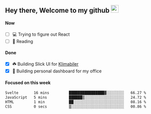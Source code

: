 ## Hey there, Welcome to my github <img src="https://media.giphy.com/media/hvRJCLFzcasrR4ia7z/giphy.gif" width="25px">

#### Now
- [ ] 💻 Trying to figure out React
- [ ] 📕 Reading

#### Done
- [x] ☘️ Building Slick UI for [Klimabiler](https://klimabiler.dk)
- [x] 🚀 Building personal dashboard for my office
 
 #### Focused on this week
<!--START_SECTION:waka-->

```txt
Svelte       16 mins         ████████████████▓░░░░░░░░   66.27 %
JavaScript   5 mins          ██████▒░░░░░░░░░░░░░░░░░░   24.72 %
HTML         1 min           ██░░░░░░░░░░░░░░░░░░░░░░░   08.16 %
CSS          0 secs          ▒░░░░░░░░░░░░░░░░░░░░░░░░   00.86 %
```

<!--END_SECTION:waka-->

